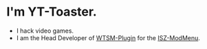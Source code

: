 # I'm YT-Toaster.

- I hack video games.
- I am the Head Developer of [WTSM-Plugin](https://github.com/ISZ-Hacker-Organization/WTSM-Plugin) for the [ISZ-ModMenu](https://github.com/ISZ-Hacker-Organization/ISZ-ModMenu).
